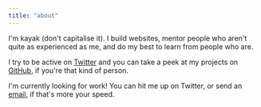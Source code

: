 ```yaml
---
title: "about"
---
```


I'm kayak (don't capitalise it). I build websites, mentor people who aren't quite as experienced as me, and do my best to learn from people who are.

I try to be active on [Twitter](https://twitter.com/by-k4y4k) and you can take a peek at my projects on [GitHub](), if you're that kind of person.

I'm currently looking for work! You can hit me up on Twitter, or send an [email](mailto:work.by.kayak@gmail.com), if that's more your speed.
